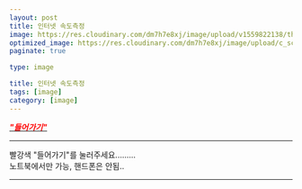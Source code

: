 ```yaml
---
layout: post
title: 인터넷 속도측정
image: https://res.cloudinary.com/dm7h7e8xj/image/upload/v1559822138/theme9_v273a9.jpg
optimized_image: https://res.cloudinary.com/dm7h7e8xj/image/upload/c_scale,w_380/v1559822138/theme9_v273a9.jpg
paginate: true

type: image

title: 인터넷 속도측정
tags: [image]
category: [image]
---
```


[<span style="color:red">***"들어가기"***</span>](http://beta.benchbee.co.kr/home.asp#)

---

빨강색 "들어가기"를 눌러주세요.........<br>
노트북에서만 가능, 핸드폰은 안됨..

---





